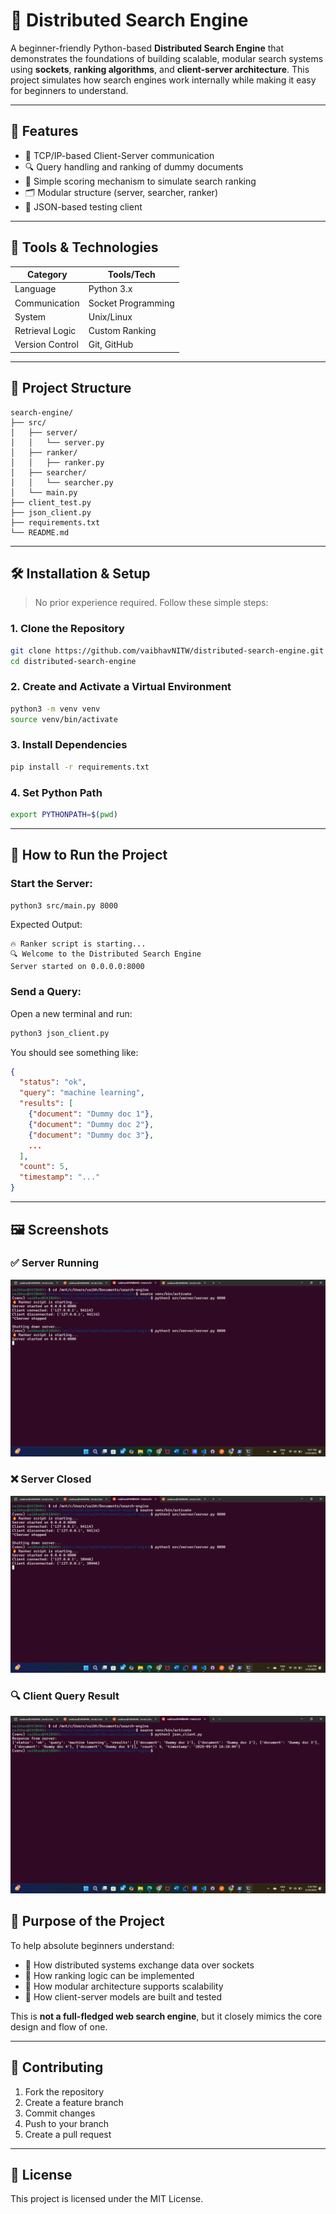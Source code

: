 # 🔎 Distributed Search Engine

 
A beginner-friendly Python-based **Distributed Search Engine** that demonstrates the foundations of building scalable, modular search systems using **sockets**, **ranking algorithms**, and **client-server architecture**. This project simulates how search engines work internally while making it easy for beginners to understand.

---

## 📌 Features

* 🔌 TCP/IP-based Client-Server communication
* 🔍 Query handling and ranking of dummy documents
* 🧮 Simple scoring mechanism to simulate search ranking
* 🗂️ Modular structure (server, searcher, ranker)
* 🧪 JSON-based testing client

---

## 🧰 Tools & Technologies

| Category        | Tools/Tech         |
| --------------- | ------------------ |
| Language        | Python 3.x         |
| Communication   | Socket Programming |
| System          | Unix/Linux         |
| Retrieval Logic | Custom Ranking     |
| Version Control | Git, GitHub        |

---

## 📂 Project Structure

```
search-engine/
├── src/
│   ├── server/
│   │   └── server.py
│   ├── ranker/
│   │   ├── ranker.py
│   ├── searcher/
│   │   └── searcher.py
│   └── main.py
├── client_test.py
├── json_client.py
├── requirements.txt
└── README.md
```

---

## 🛠️ Installation & Setup

> No prior experience required. Follow these simple steps:

### 1. Clone the Repository

```bash
git clone https://github.com/vaibhavNITW/distributed-search-engine.git
cd distributed-search-engine
```

### 2. Create and Activate a Virtual Environment

```bash
python3 -m venv venv
source venv/bin/activate
```

### 3. Install Dependencies

```bash
pip install -r requirements.txt
```

### 4. Set Python Path

```bash
export PYTHONPATH=$(pwd)
```

---

## 🚦 How to Run the Project

### Start the Server:

```bash
python3 src/main.py 8000
```

Expected Output:

```
🔥 Ranker script is starting...
🔍 Welcome to the Distributed Search Engine
Server started on 0.0.0.0:8000
```

### Send a Query:

Open a new terminal and run:

```bash
python3 json_client.py
```

You should see something like:

```json
{
  "status": "ok",
  "query": "machine learning",
  "results": [
    {"document": "Dummy doc 1"},
    {"document": "Dummy doc 2"},
    {"document": "Dummy doc 3"},
    ...
  ],
  "count": 5,
  "timestamp": "..."
}
```

---

## 🖼️ Screenshots

### ✅ Server Running

![Server Running](screenshots/serverstarted.png.png)

### ❌ Server Closed

![Server Closed](screenshots/serverclosed.png.png)

### 🔍 Client Query Result

![Client Response](screenshots/client.png.png)

## 🧠 Purpose of the Project

To help absolute beginners understand:

* 🔌 How distributed systems exchange data over sockets
* 🧮 How ranking logic can be implemented
* 🔧 How modular architecture supports scalability
* 🧪 How client-server models are built and tested

This is **not a full-fledged web search engine**, but it closely mimics the core design and flow of one.

---

## 🤝 Contributing

1. Fork the repository
2. Create a feature branch
3. Commit changes
4. Push to your branch
5. Create a pull request

---

## 📜 License

This project is licensed under the MIT License.
